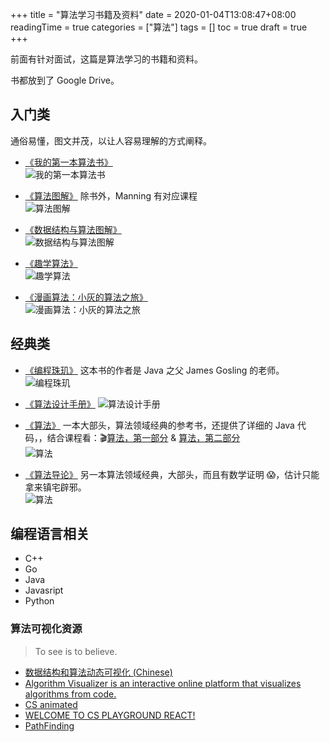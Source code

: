 +++
title = "算法学习书籍及资料"
date = 2020-01-04T13:08:47+08:00
readingTime = true
categories = ["算法"]
tags = []
toc = true
draft = true
+++

前面有针对面试，这篇是算法学习的书籍和资料。

<!--more-->

书都放到了 Google Drive。

## 入门类

通俗易懂，图文并茂，以让人容易理解的方式阐释。

-   [《我的第一本算法书》](https://drive.google.com/open?id=1QH_giityvapERZeFwIpVGRvR4-NioSx2)  
    ![我的第一本算法书](/images/algo/book-first.algo.png)

-   [《算法图解》](https://drive.google.com/open?id=1LNKJGOPEfIAL2vWTekwU2_MTO0OJVJwG) 除书外，Manning 有对应课程  
    ![算法图解](/images/algo/book-grokking.algo.png)

-   [《数据结构与算法图解》](https://drive.google.com/open?id=1FB-azBs5UjuGTpVtHbj_mPyk5VyOulXs)  
    ![数据结构与算法图解](/images/algo/book-sjjgysftj.png)

-   [《趣学算法》](https://drive.google.com/open?id=1B4JMUIp3YPVvqr-lsk1rTX8n5qlJINmg)  
    ![趣学算法](/images/algo/book-qu.xue.suan.fa.png)

-   [《漫画算法：小灰的算法之旅》](https://drive.google.com/open?id=1nB14P6k7l1vnJsO9UqWzbIiacct1znmN)  
    ![漫画算法：小灰的算法之旅](/images/algo/book-xiaohui.png)

## 经典类

-   [《编程珠玑》](https://drive.google.com/open?id=1NgkawGgcsPqVX1KTZWpM8kOAzAJOp6R-) 这本书的作者是 Java 之父 James Gosling 的老师。  
    ![编程珠玑](/images/algo/book-programming.pearls.png)

-   [《算法设计手册》](https://drive.google.com/open?id=1Uzbet5ZLFdsHgf_JgZCFVNTLUK14luDG)
    ![算法设计手册](/images/algo/book-algo.design.manual.png)

-   [《算法》](https://drive.google.com/open?id=1W-exFc6LrWeYh2pDEuwWSuKwa5t9EIBy) 一本大部头，算法领域经典的参考书，还提供了详细的 Java 代码，，结合课程看：🎬[算法，第一部分](https://zh.coursera.org/learn/algorithms-part1) & [算法，第二部分](https://zh.coursera.org/learn/algorithms-part2)  
    ![算法](/images/algo/book-algo.png)

-   [《算法导论》](https://drive.google.com/open?id=1F7Jv_5c_g2p81mRHNo8Iu-TGrJrkOkcq) 另一本算法领域经典，大部头，而且有数学证明 😱，估计只能拿来镇宅辟邪。  
    ![算法](/images/algo/book-intro.to.algo.png)

## 编程语言相关

-   C++
-   Go
-   Java
-   Javasript
-   Python

### 算法可视化资源

> To see is to believe.

-   [数据结构和算法动态可视化 (Chinese)](https://visualgo.net/zh)
-   [Algorithm Visualizer is an interactive online platform that visualizes algorithms from code.](https://algorithm-visualizer.org/)
-   [CS animated](http://www.csanimated.com/browse.php)
-   [WELCOME TO CS PLAYGROUND REACT!](http://cs-playground-react.surge.sh/)
-   [PathFinding](http://qiao.github.io/PathFinding.js/visual/)
